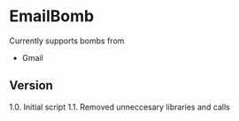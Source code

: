 # EmailBomb
Currently supports bombs from
- Gmail

## Version
1.0. Initial script
1.1. Removed unneccesary libraries and calls 
